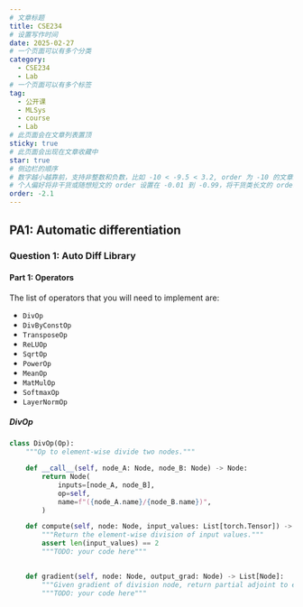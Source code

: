 ```yaml
---
# 文章标题
title: CSE234
# 设置写作时间
date: 2025-02-27
# 一个页面可以有多个分类
category:
  - CSE234
  - Lab
# 一个页面可以有多个标签
tag:
  - 公开课
  - MLSys
  - course
  - Lab
# 此页面会在文章列表置顶
sticky: true
# 此页面会出现在文章收藏中
star: true
# 侧边栏的顺序
# 数字越小越靠前，支持非整数和负数，比如 -10 < -9.5 < 3.2, order 为 -10 的文章会最靠上。
# 个人偏好将非干货或随想短文的 order 设置在 -0.01 到 -0.99，将干货类长文的 order 设置在 -1 到负无穷。每次新增文章都会在上一篇的基础上递减 order 值。
order: -2.1
---
```


## PA1: Automatic differentiation

### Question 1: Auto Diff Library

#### Part 1: Operators

The list of operators that you will need to implement are:

* `DivOp`
* `DivByConstOp`
* `TransposeOp`
* `ReLUOp`
* `SqrtOp`
* `PowerOp`
* `MeanOp`
* `MatMulOp`
* `SoftmaxOp`
* `LayerNormOp`

##### DivOp

```Python
class DivOp(Op):
    """Op to element-wise divide two nodes."""

    def __call__(self, node_A: Node, node_B: Node) -> Node:
        return Node(
            inputs=[node_A, node_B],
            op=self,
            name=f"({node_A.name}/{node_B.name})",
        )

    def compute(self, node: Node, input_values: List[torch.Tensor]) -> torch.Tensor:
        """Return the element-wise division of input values."""
        assert len(input_values) == 2
        """TODO: your code here"""
    

    def gradient(self, node: Node, output_grad: Node) -> List[Node]:
        """Given gradient of division node, return partial adjoint to each input."""
        """TODO: your code here"""
```

